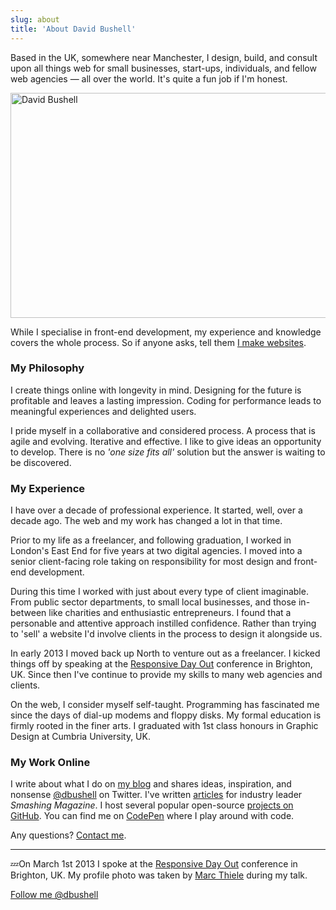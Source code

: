 ```yaml
---
slug: about
title: 'About David Bushell'
---
```

Based in the UK, somewhere near Manchester, I design, build, and consult upon all things web for small businesses, start-ups, individuals, and fellow web agencies — all over the world. It's quite a fun job if I'm honest.

<p class="Image">
  <img
    src="/images/blog/2012/david-bushell1.jpg"
    title="David Bushell"
    alt="David Bushell"
    loading="lazy"
    width="640"
    height="360">
</p>

While I specialise in front-end development, my experience and knowledge covers the whole process. So if anyone asks, tell them [I make websites](/services/).

### My Philosophy

I create things online with longevity in mind. Designing for the future is profitable and leaves a lasting impression. Coding for performance leads to meaningful experiences and delighted users.

I pride myself in a collaborative and considered process. A process that is agile and evolving. Iterative and effective. I like to give ideas an opportunity to develop. There is no *'one size fits all'* solution but the answer is waiting to be discovered.

### My Experience

I have over a decade of professional experience. It started, well, over a decade ago. The web and my work has changed a lot in that time.

Prior to my life as a freelancer, and following graduation, I worked in London's East End for five years at two digital agencies. I moved into a senior client-facing role taking on responsibility for most design and front-end development.

During this time I worked with just about every type of client imaginable. From public sector departments, to small local businesses, and those in-between like charities and enthusiastic entrepreneurs. I found that a personable and attentive approach instilled confidence. Rather than trying to 'sell' a website I'd involve clients in the process to design it alongside us.


In early 2013 I moved back up North to venture out as a freelancer. I kicked things off by speaking at the [Responsive Day Out](/2012/12/07/responsive-day-out/) conference in Brighton, UK. Since then I've continue to provide my skills to many web agencies and clients.

On the web, I consider myself self-taught. Programming has fascinated me since the days of dial-up modems and floppy disks. My formal education is firmly rooted in the finer arts. I graduated with 1st class honours in Graphic Design at Cumbria University, UK.

### My Work Online

I write about what I do on [my blog](/blog/) and shares ideas, inspiration, and nonsense [@dbushell](http://twitter.com/dbushell) on Twitter. I've written [articles](http://smashingmagazine.com/author/david-bushell/) for industry leader *Smashing Magazine*. I host several popular open-source [projects on GitHub](https://github.com/dbushell). You can find me on [CodePen](http://codepen.io/dbushell/) where I play around with code.

Any questions? <a href="/contact/">Contact me</a>.

* * *

💤On March 1st 2013 I spoke at the [Responsive Day Out](/2012/12/07/responsive-day-out/) conference in Brighton, UK. My profile photo was taken by [Marc Thiele](http://www.flickr.com/photos/marcthiele/8519276774) during my talk.


[Follow me @dbushell](http://twitter.com/dbushell)
